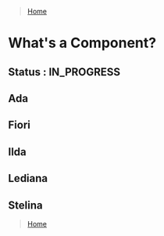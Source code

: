 >[Home](Home.md)

# What's a Component?

## Status : IN_PROGRESS 

## Ada
## Fiori
## Ilda
## Lediana
## Stelina



>[Home](HOME.md)
